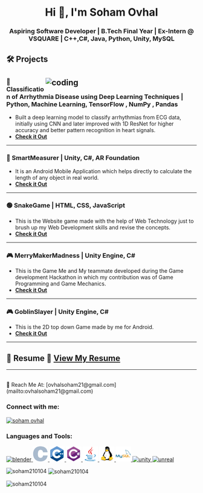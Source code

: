 <h1 align="center">Hi 👋, I'm Soham Ovhal</h1>
<h3 align="center">Aspiring Software Developer | B.Tech Final Year | Ex-Intern @ VSQUARE | C++,C#, Java, Python, Unity, MySQL</h3>







## 🛠️ Projects
<img align="right" alt="coding" width="400" 
     src="https://user-images.githubusercontent.com/74038190/212750155-3ceddfbd-19d3-40a3-87af-8d329c8323c4.gif" />
---

### 🔷 Classification of Arrhythmia Disease using Deep Learning Techniques | Python, Machine Learning, TensorFlow , NumPy , Pandas
- Built a deep learning model to classify arrhythmias from ECG data, initially using CNN and later improved with 1D ResNet for higher accuracy and better pattern recognition in heart signals.
- **[Check it Out](https://github.com/Soham210104/GC04Project)**
---

### 🔷 SmartMeasurer | Unity, C#, AR Foundation  
 - It is an Android Mobile Application which helps directly to calculate the length of any object in real world.
 - **[Check it Out](https://github.com/Soham210104/HeightMeasurer)**
---

### 🟢 SnakeGame | HTML, CSS, JavaScript  
  - This is the Website game made with the help of Web Technology just to brush up my Web Development skills and revise the concepts.
  - **[Check it Out](https://github.com/Soham210104/SnakeGame)**
---

### 🎮 MerryMakerMadness | Unity Engine, C#  
  - This is the Game Me and My teammate developed during the Game development Hackathon in which my contribution was of Game Programming and Game Mechanics.
  - **[Check it Out](https://github.com/Soham210104/GameJam)**

---

### 🎮 GoblinSlayer | Unity Engine, C#  
  - This is the 2D top down Game made by me for Android.
  - **[Check it Out](https://github.com/Soham210104/GoblinSlayer)**


---
## 📄 **Resume** 📌 **[View My Resume](https://drive.google.com/file/d/17vOx1Vksv0y0LqnFfPso_9joHQ3q6m1f/view?usp=sharing)**  
---


<br>
📩 Reach Me At: [ovhalsoham21@gmail.com](mailto:ovhalsoham21@gmail.com) 

<h3 align="left">Connect with me:</h3>
<p align="left">
<a href="https://linkedin.com/in/soham ovhal" target="blank"><img align="center" src="https://raw.githubusercontent.com/rahuldkjain/github-profile-readme-generator/master/src/images/icons/Social/linked-in-alt.svg" alt="soham ovhal" height="30" width="40" /></a>
</p>

<h3 align="left">Languages and Tools:</h3>
<p align="left"> <a href="https://www.blender.org/" target="_blank" rel="noreferrer"> <img src="https://download.blender.org/branding/community/blender_community_badge_white.svg" alt="blender" width="40" height="40"/> </a> <a href="https://www.cprogramming.com/" target="_blank" rel="noreferrer"> <img src="https://raw.githubusercontent.com/devicons/devicon/master/icons/c/c-original.svg" alt="c" width="40" height="40"/> </a> <a href="https://www.w3schools.com/cpp/" target="_blank" rel="noreferrer"> <img src="https://raw.githubusercontent.com/devicons/devicon/master/icons/cplusplus/cplusplus-original.svg" alt="cplusplus" width="40" height="40"/> </a> <a href="https://www.w3schools.com/cs/" target="_blank" rel="noreferrer"> <img src="https://raw.githubusercontent.com/devicons/devicon/master/icons/csharp/csharp-original.svg" alt="csharp" width="40" height="40"/> </a> <a href="https://www.java.com" target="_blank" rel="noreferrer"> <img src="https://raw.githubusercontent.com/devicons/devicon/master/icons/java/java-original.svg" alt="java" width="40" height="40"/> </a> <a href="https://www.linux.org/" target="_blank" rel="noreferrer"> <img src="https://raw.githubusercontent.com/devicons/devicon/master/icons/linux/linux-original.svg" alt="linux" width="40" height="40"/> </a> <a href="https://www.mysql.com/" target="_blank" rel="noreferrer"> <img src="https://raw.githubusercontent.com/devicons/devicon/master/icons/mysql/mysql-original-wordmark.svg" alt="mysql" width="40" height="40"/> </a> <a href="https://unity.com/" target="_blank" rel="noreferrer"> <img src="https://www.vectorlogo.zone/logos/unity3d/unity3d-icon.svg" alt="unity" width="40" height="40"/> </a> <a href="https://unrealengine.com/" target="_blank" rel="noreferrer"> <img src="https://raw.githubusercontent.com/kenangundogan/fontisto/036b7eca71aab1bef8e6a0518f7329f13ed62f6b/icons/svg/brand/unreal-engine.svg" alt="unreal" width="40" height="40"/> </a> </p>

<p><img align="left" src="https://github-readme-stats.vercel.app/api/top-langs?username=soham210104&show_icons=true&locale=en&layout=compact" alt="soham210104" /></p>

<p>&nbsp;<img align="center" src="https://github-readme-stats.vercel.app/api?username=soham210104&show_icons=true&locale=en" alt="soham210104" /></p>

<p><img align="center" src="https://github-readme-streak-stats.herokuapp.com/?user=soham210104&" alt="soham210104" /></p>
